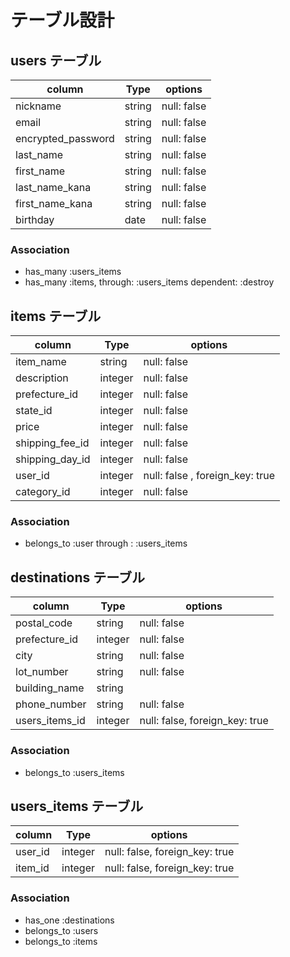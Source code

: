 # テーブル設計

## users テーブル

| column             | Type       | options     |
| ------------------ | ---------- | ----------- |
| nickname           | string     | null: false |
| email              | string     | null: false |
| encrypted_password | string     | null: false |
| last_name          | string     | null: false |
| first_name         | string     | null: false |
| last_name_kana     | string     | null: false |
| first_name_kana    | string     | null: false |
| birthday           | date       | null: false |


### Association
- has_many :users_items
- has_many :items, through: :users_items dependent: :destroy

## items テーブル

| column          | Type       | options                        |
| --------------- | ---------- | ------------------------------ |
| item_name       | string     | null: false                    |
| description     | integer     | null: false                    |
| prefecture_id   | integer    | null: false                    |
| state_id        | integer    | null: false                    |
| price           | integer    | null: false                    |
| shipping_fee_id | integer    | null: false                    |
| shipping_day_id | integer    | null: false                    |
| user_id         | integer    | null: false , foreign_key: true|
| category_id     | integer    | null: false                    |

### Association

- belongs_to :user through : :users_items 

## destinations テーブル

| column          | Type       | options                        |
| --------------- | ---------- | ------------------------------ |
| postal_code     | string     | null: false                    |
| prefecture_id   | integer    | null: false                    |
| city            | string     | null: false                    |
| lot_number      | string     | null: false                    |
| building_name   | string     |                                |
| phone_number    | string     | null: false                    |
| users_items_id  | integer    | null: false, foreign_key: true |

### Association

- belongs_to :users_items

## users_items テーブル
| column          | Type       | options                        |
| --------------- | ---------- | ------------------------------ |
| user_id         | integer    | null: false, foreign_key: true |
| item_id         | integer    | null: false, foreign_key: true |

### Association
- has_one :destinations
- belongs_to :users
- belongs_to :items